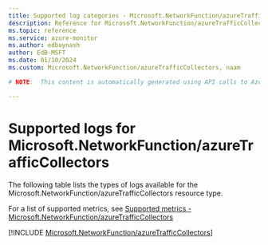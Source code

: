 ```yaml
---
title: Supported log categories - Microsoft.NetworkFunction/azureTrafficCollectors
description: Reference for Microsoft.NetworkFunction/azureTrafficCollectors in Azure Monitor Logs.
ms.topic: reference
ms.service: azure-monitor
ms.author: edbaynash
author: EdB-MSFT
ms.date: 01/10/2024
ms.custom: Microsoft.NetworkFunction/azureTrafficCollectors, naam

# NOTE:  This content is automatically generated using API calls to Azure. Any edits made on these files will be overwritten in the next run of the script. 

---
```





# Supported logs for Microsoft.NetworkFunction/azureTrafficCollectors  
The following table lists the types of logs available for the Microsoft.NetworkFunction/azureTrafficCollectors resource type.
  
  
  
For a list of supported metrics, see [Supported metrics - Microsoft.NetworkFunction/azureTrafficCollectors](../supported-metrics/microsoft-networkfunction-azuretrafficcollectors-metrics.md)  
  

  
[!INCLUDE [Microsoft.NetworkFunction/azureTrafficCollectors](./includes/microsoft-networkfunction-azuretrafficcollectors-logs-include.md)]  
  
  

